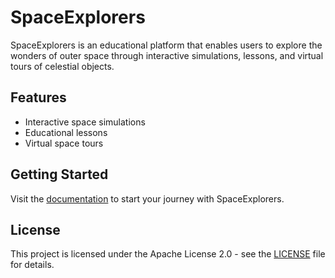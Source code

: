 # SpaceExplorers

SpaceExplorers is an educational platform that enables users to explore the wonders of outer space through interactive simulations, lessons, and virtual tours of celestial objects.

## Features
- Interactive space simulations
- Educational lessons
- Virtual space tours

## Getting Started
Visit the [documentation](docs/user_guide.md) to start your journey with SpaceExplorers.

## License
This project is licensed under the Apache License 2.0 - see the [LICENSE](LICENSE) file for details.
